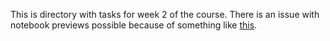 This is directory with tasks for week 2 of the course. There is an issue with notebook previews possible because of something like [this](https://github.com/orgs/community/discussions/155944).
